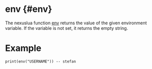 env                         {#env}
========

The nexuslua function [env](env.md) returns the value of the given environment variable.
If the variable is not set, it returns the empty string.

# Example

    print(env("USERNAME")) -- stefan
